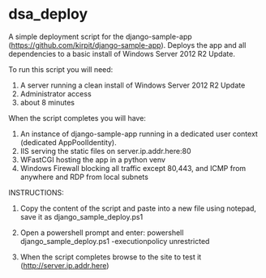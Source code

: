 # dsa_deploy

A simple deployment script for the django-sample-app (https://github.com/kirpit/django-sample-app). 
Deploys the app and all dependencies to a basic install of Windows Server 2012 R2 Update.

To run this script you will need:
 1. A server running a clean install of Windows Server 2012 R2 Update
 2. Administrator access
 3. about 8 minutes

When the script completes you will have:
 1. An instance of django-sample-app running in a dedicated user context (dedicated AppPoolIdentity). 
 2. IIS serving the static files on server.ip.addr.here:80 
 3. WFastCGI hosting the app in a python venv
 4. Windows Firewall blocking all traffic except 80,443, and ICMP from anywhere and RDP from local subnets

INSTRUCTIONS:

1. Copy the content of the script and paste into a new file using notepad, save it as django_sample_deploy.ps1 

2. Open a powershell prompt and enter: powershell django_sample_deploy.ps1 -executionpolicy unrestricted 

3. When the script completes browse to the site to test it (http://server.ip.addr.here)


